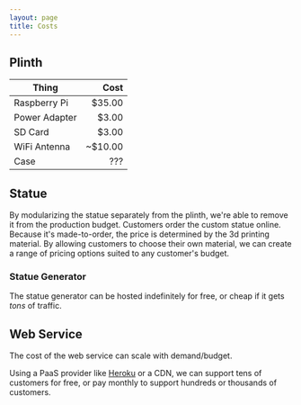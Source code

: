 ```yaml
---
layout: page
title: Costs
---
```


## Plinth

Thing  |  Cost
-------|------:
Raspberry Pi  |  $35.00
Power Adapter  |  $3.00
SD Card  |  $3.00
WiFi Antenna  |  ~$10.00
Case  |  ???

## Statue

By modularizing the statue separately from the plinth, we're able to remove it from the production budget. Customers order the custom statue online. Because it's made-to-order, the price is determined by the 3d printing material. By allowing customers to choose their own material, we can create a range of pricing options suited to any customer's budget.

### Statue Generator

The statue generator can be hosted indefinitely for free, or cheap if it gets *tons* of traffic.

## Web Service

The cost of the web service can scale with demand/budget.

Using a PaaS provider like [Heroku](http://heroku.com) or a CDN, we can support tens of customers for free, or pay monthly to support hundreds or thousands of customers.
